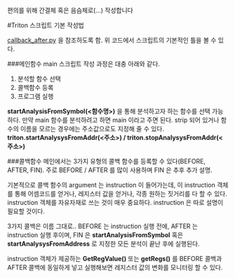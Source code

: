 
편의를 위해 간결체 혹은 음슴체로(...) 작성합니다



#Triton 스크립트 기본 작성법


[callback_after.py](https://github.com/laughfool/Triton/blob/master/examples/callback_after.py) 을 참조하도록 함. 위 코드에서 스크립트의 기본적인 틀을 볼 수 있다. 

###메인함수
main 스크립트 작성 과정은 대충 아래와 같다.


1. 분석할 함수 선택
2. 콜백함수 등록
3. 프로그램 실행


**startAnalysisFromSymbol(<함수명>)** 을 통해 분석하고자 하는 함수를 선택 가능하다. 만약 main 함수를 분석하려고 하면 main 이라고 주면 된다.
strip 되어 있거나 함수의 이름을 모르는 경우에는 주소값으로도 지정해 줄 수 있다.
**triton.startAnalysysFromAddr(<주소>) / triton.stopAnalysysFromAddr(<주소>)**

###콜백함수
메인에서는 3가지 유형의 콜백 함수를 등록할 수 있다(BEFORE, AFTER, FIN). 주로 BEFORE / AFTER 를 많이 사용하며 FIN 은 추후 추가 설명.

기본적으로 콜백 함수의 argument 는 instruction 이 들어가는데, 이 instruction 객체를 통해 어셈코드를 얻거나, 레지스터 값을 얻거나, 각종 원하는 짓거리를 다 할 수 있다. instruction 객체를 자유자재로 쓰는 것이 매우 중요하다. instruction 은 따로 설명이 필요할 것이다.

3가지 콜백은 이름 그대로.. BEFORE 는 instruction 실행 전에, AFTER 는 instruction 실행 후이며, FIN 은 **startAnalysisFromSymbol** 혹은 **startAnalysysFromAddress** 로 지정한 모든 분석이 끝난 후에 실행된다.

instruction 객체가 제공하는 **GetRegValue()** 또는 **getRegs()** 를 BEFORE 콜백과 AFTER 콜백에 동일하게 넣고 실행해보면 레지스터 값의 변화를 모니터링 할 수 있다.





